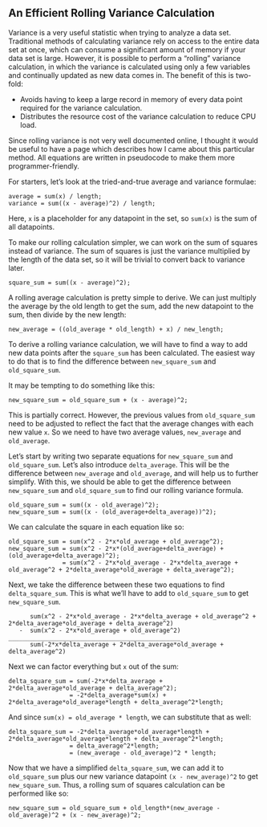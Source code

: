 ## An Efficient Rolling Variance Calculation
Variance is a very useful statistic when trying to analyze a data set. Traditional methods of calculating variance rely on access to the entire data set at once, which can consume a significant amount of memory if your data set is large. However, it is possible to perform a “rolling” variance calculation, in which the variance is calculated using only a few variables and continually updated as new data comes in. The benefit of this is two-fold:
 - Avoids having to keep a large record in memory of every data point required for the variance calculation.
 - Distributes the resource cost of the variance calculation to reduce CPU load.

Since rolling variance is not very well documented online, I thought it would be useful to have a page which describes how I came about this particular method. All equations are written in pseudocode to make them more programmer-friendly.

For starters, let’s look at the tried-and-true average and variance formulae:

```
average = sum(x) / length;
variance = sum((x - average)^2) / length;
```

Here, `x` is a placeholder for any datapoint in the set, so `sum(x)` is the sum of all datapoints.

To make our rolling calculation simpler, we can work on the sum of squares instead of variance. The sum of squares is just the variance multiplied by the length of the data set, so it will be trivial to convert back to variance later.

```
square_sum = sum((x - average)^2);
```

A rolling average calculation is pretty simple to derive. We can just multiply the average by the old length to get the sum, add the new datapoint to the sum, then divide by the new length:

```
new_average = ((old_average * old_length) + x) / new_length;
```

To derive a rolling variance calculation, we will have to find a way to add new data points after the `square_sum` has been calculated. The easiest way to do that is to find the difference between `new_square_sum` and `old_square_sum`. 

It may be tempting to do something like this:

```
new_square_sum = old_square_sum + (x - average)^2;
```

This is partially correct. However, the previous values from `old_square_sum` need to be adjusted to reflect the fact that the average changes with each new value `x`. So we need to have two average values, `new_average` and `old_average`.

Let’s start by writing two separate equations for `new_square_sum` and `old_square_sum`. Let’s also introduce `delta_average`. This will be the difference between `new_average` and `old_average`, and will help us to further simplify. With this, we should be able to get the difference between `new_square_sum` and `old_square_sum` to find our rolling variance formula.

```
old_square_sum = sum((x - old_average)^2);
new_square_sum = sum((x - (old_average+delta_average))^2);
```

We can calculate the square in each equation like so:

```
old_square_sum = sum(x^2 - 2*x*old_average + old_average^2);
new_square_sum = sum(x^2 - 2*x*(old_average+delta_average) + (old_average+delta_average)^2);
               = sum(x^2 - 2*x*old_average - 2*x*delta_average + old_average^2 + 2*delta_average*old_average + delta_average^2);
```

Next, we take the difference between these two equations to find `delta_square_sum`. This is what we’ll have to add to `old_square_sum` to get `new_square_sum`.

```
      sum(x^2 - 2*x*old_average - 2*x*delta_average + old_average^2 + 2*delta_average*old_average + delta_average^2)
   -  sum(x^2 - 2*x*old_average + old_average^2)
________________________________________________
      sum(-2*x*delta_average + 2*delta_average*old_average + delta_average^2)
```

Next we can factor everything but `x` out of the sum:

```
delta_square_sum = sum(-2*x*delta_average + 2*delta_average*old_average + delta_average^2);
                 = -2*delta_average*sum(x) + 2*delta_average*old_average*length + delta_average^2*length;
```

 And since `sum(x) = old_average * length`, we can substitute that as well:

```
delta_square_sum = -2*delta_average*old_average*length + 2*delta_average*old_average*length + delta_average^2*length;
                 = delta_average^2*length;
                 = (new_average - old_average)^2 * length;
```

Now that we have a simplified `delta_square_sum`, we can add it to `old_square_sum` plus our new variance datapoint `(x - new_average)^2` to get `new_square_sum`. Thus, a rolling sum of squares calculation can be performed like so:

```
new_square_sum = old_square_sum + old_length*(new_average - old_average)^2 + (x - new_average)^2;
```
